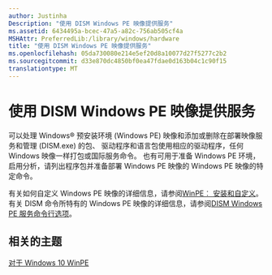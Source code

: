 ```yaml
---
author: Justinha
Description: "使用 DISM Windows PE 映像提供服务"
ms.assetid: 6434495a-bcec-47a5-a82c-756ab505cf4a
MSHAttr: PreferredLib:/library/windows/hardware
title: "使用 DISM Windows PE 映像提供服务"
ms.openlocfilehash: 05da730080e214e5ef20d8a10077d27f5277c2b2
ms.sourcegitcommit: d33e870dc4850bf0ea47fdae0d163b04c1c90f15
translationtype: MT
---
```

# <a name="service-a-windows-pe-image-with-dism"></a>使用 DISM Windows PE 映像提供服务


可以处理 Windows® 预安装环境 (Windows PE) 映像和添加或删除在部署映像服务和管理 (DISM.exe) 的包、 驱动程序和语言包使用相应的驱动程序，任何 Windows 映像一样打包或国际服务命令。 也有可用于准备 Windows PE 环境，启用分析，请列出程序包并准备部署 Windows PE 映像的 Windows PE 映像的特定命令。

有关如何自定义 Windows PE 映像的详细信息，请参阅[WinPE︰ 安装和自定义](winpe-mount-and-customize.md)。 有关 DISM 命令所特有的 Windows PE 映像的详细信息，请参阅[DISM Windows PE 服务命令行选项](dism-windows-pe-servicing-command-line-options.md)。

## <a name="span-idrelatedtopicsspanrelated-topics"></a><span id="related_topics"></span>相关的主题


[对于 Windows 10 WinPE](winpe-intro.md)

 

 






